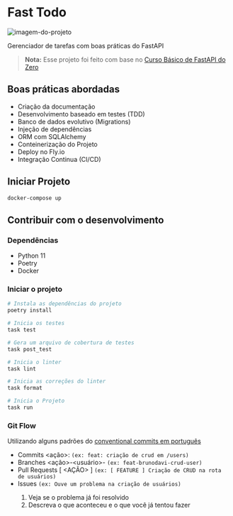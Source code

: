 # Fast Todo

![imagem-do-projeto](/images/imagem-do-projeto)

Gerenciador de tarefas com boas práticas do FastAPI

> **Nota:** Esse projeto foi feito com base no
> [Curso Básico de FastAPI do Zero](https://fastapidozero.dunossauro.com)

## Boas práticas abordadas
- Criação da documentação
- Desenvolvimento baseado em testes (TDD)
- Banco de dados evolutivo (Migrations)
- Injeção de dependências
- ORM com SQLAlchemy
- Conteinerização do Projeto
- Deploy no Fly.io
- Integração Continua (CI/CD)

## Iniciar Projeto
```sh
docker-compose up
```

## Contribuir com o desenvolvimento

### Dependências
- Python 11
- Poetry
- Docker


### Iniciar o projeto
```sh
# Instala as dependências do projeto
poetry install

# Inicia os testes
task test

# Gera um arquivo de cobertura de testes
task post_test

# Inicia o linter
task lint

# Inicia as correções do linter
task format

# Inicia o Projeto
task run
```

### Git Flow

Utilizando alguns padrões do
[conventional commits em português](https://www.conventionalcommits.org/pt-br/v1.0.0)

- Commits <ação>: <mensagem> `(ex: feat: criação de crud em /users)`
- Branches <ação>-<usuário>-<mensagem> `(ex: feat-brunodavi-crud-user)`
- Pull Requests [ <AÇÃO> ] <Titulo> `(ex: [ FEATURE ] Criação de CRUD na rota de usuários)`
- Issues <Titulo> `(ex: Ouve um problema na criação de usuários)`
  1. Veja se o problema já foi resolvido
  2. Descreva o que aconteceu e o que você já tentou fazer